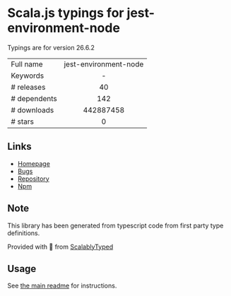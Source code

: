 
# Scala.js typings for jest-environment-node

Typings are for version 26.6.2



|                    |                 |
| ------------------ | :-------------: |
| Full name          | jest-environment-node |
| Keywords           | - |
| # releases         | 40 |
| # dependents       | 142 |
| # downloads        | 442887458 |
| # stars            | 0 |

## Links
- [Homepage](https://github.com/facebook/jest#readme)
- [Bugs](https://github.com/facebook/jest/issues)
- [Repository](https://github.com/facebook/jest)
- [Npm](https://www.npmjs.com/package/jest-environment-node)
    


## Note
This library has been generated from typescript code from first party type definitions.

Provided with :purple_heart: from [ScalablyTyped](https://github.com/oyvindberg/ScalablyTyped)

## Usage
See [the main readme](../../readme.md) for instructions.


